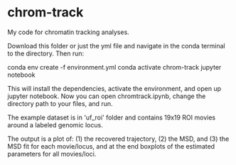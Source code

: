 # chrom-track
My code for chromatin tracking analyses.

Download this folder or just the yml file and navigate in the conda terminal to the directory. Then run:

conda env create -f environment.yml
conda activate chrom-track
jupyter notebook

This will install the dependencies, activate the environment, and open up jupyter notebook. 
Now you can open chromtrack.ipynb, change the directory path to your files, and run. 

The example dataset is in 'uf_roi' folder and contains 19x19 ROI movies around a labeled genomic locus.

The output is a plot of: (1) the recovered trajectory, (2) the MSD, and (3) the MSD fit for each movie/locus, and at the end boxplots of the estimated parameters for all movies/loci.
